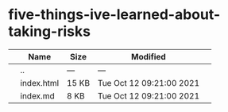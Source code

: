 # five-things-ive-learned-about-taking-risks

<table><thead><tr class="header"><th></th><th>Name</th><th>Size</th><th>Modified</th><th></th></tr></thead><tbody><tr class="odd"><td></td><td><span class="goup">..</span></td><td>—</td><td>—</td><td></td></tr><tr class="even"><td></td><td><span class="name">index.html</span></td><td>15 KB</td><td>Tue Oct 12 09:21:00 2021</td><td></td></tr><tr class="odd"><td></td><td><span class="name">index.md</span></td><td>8 KB</td><td>Tue Oct 12 09:21:00 2021</td><td></td></tr></tbody></table>
